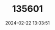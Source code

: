 ---
title: "135601"
category: "Rutilus caspicus"
draft: false
date: 2024-02-22 13:03:51
languages:
  English: ["Caspian Roach"]
---